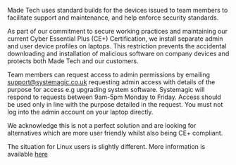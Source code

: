 Made Tech uses standard builds for the devices issued to team members to facilitate support and maintenance, and help enforce security standards. 

As part of our commitment to secure working practices and maintaining our current Cyber Essential Plus (CE+) Certification, we install separate admin and user device profiles on laptops. This restriction prevents the accidental downloading and installation of malicious software on company devices and protects both Made Tech and our customers.

Team members can request access to admin permissions by emailing [support@systemagic.co.uk](mailto:support@systemagic.co.uk) requesting admin access with details of the purpose for access e.g upgrading system software. Systemagic will respond to requests between 9am-5pm Monday to Friday. Access should be used only in line with the purpose detailed in the request. You must not log into the admin account on your laptop directly.

We acknowledge this is not a perfect solution and are looking for alternatives which are more user friendly whilst also being CE+ compliant. 

The situation for Linux users is slightly different. More information is available [here](https://github.com/madetech/handbook/blob/main/guides/it/linux_av.md)
 
